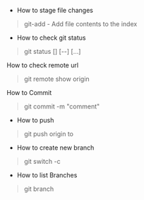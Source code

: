 - How to stage file changes

> git-add - Add file contents to the index

- How to check git status

> git status [<options>] [--] [<pathspec>…​]

How to check remote url

> git remote show origin

How to Commit

> git commit -m "comment"

- How to push

> git push origin to <branchname>

- How to create new branch

> git switch -c <branchname>

- How to list Branches

> git branch
